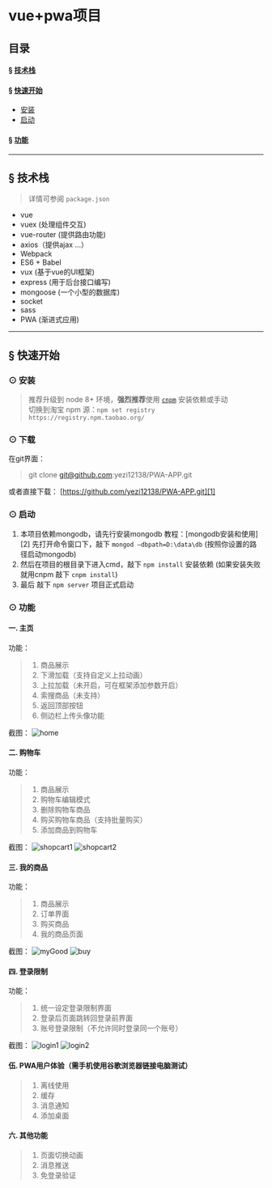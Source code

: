 # vue+pwa项目


## 目录
#### &sect; [技术栈](#features)
#### &sect; [快速开始](#getting-started)
  * [安装](#installation)
  * [启动](#start)

#### &sect; [功能](#feature)

****

## <a name="features">&sect; 技术栈</a>
> 详情可参阅 `package.json`

* vue
* vuex (处理组件交互)
* vue-router (提供路由功能)
* axios（提供ajax ...）
* Webpack
* ES6 + Babel
* vux (基于vue的UI框架)
* express (用于后台接口编写)
* mongoose (一个小型的数据库)
* socket
* sass
* PWA (渐进式应用)

***

## <a name="getting-started">&sect; 快速开始</a>


### <a name="installation">⊙ 安装</a>
> 推荐升级到 node 8+ 环境，**强烈推荐**使用 [`cnpm`](https://github.com/cnpm/cnpm) 安装依赖或手动   
> 切换到淘宝 npm 源：`npm set registry https://registry.npm.taobao.org/`  

### ⊙ 下载
在git界面：
> git clone git@github.com:yezi12138/PWA-APP.git

或者直接下载： [https://github.com/yezi12138/PWA-APP.git][1]

### <a name="start">⊙ 启动</a>
1. 本项目依赖mongodb，请先行安装mongodb 教程：[mongodb安装和使用][2]
先打开命令窗口下，敲下 `mongod –dbpath=D:\data\db`  (按照你设置的路径启动mongodb)
2. 然后在项目的根目录下进入cmd，敲下 `npm install` 安装依赖 (如果安装失败就用cnpm 敲下 `cnpm install`)
3. 最后 敲下 `npm server` 项目正式启动

### <a name="feature">⊙ 功能</a>
#### 一. 主页

功能： 
> 1. 商品展示
> 2. 下滑加载（支持自定义上拉动画）
> 3. 上拉加载（未开启，可在框架添加参数开启）
> 4. 索搜商品（未支持）
> 5. 返回顶部按钮
> 6. 侧边栏上传头像功能

截图：
![home](https://github.com/yezi12138/PWA-APP/blob/dev2/static/readmeImgs/home.gif)


#### 二. 购物车

功能： 
> 1. 商品展示
> 2. 购物车编辑模式
> 3. 删除购物车商品
> 4. 购买购物车商品（支持批量购买）
> 5. 添加商品到购物车


截图：
![shopcart1](https://github.com/yezi12138/PWA-APP/blob/dev2/static/readmeImgs/shopcart1.gif)
![shopcart2](https://github.com/yezi12138/PWA-APP/blob/dev2/static/readmeImgs/shopcart2.gif)


#### 三. 我的商品

功能： 
> 1. 商品展示
> 2. 订单界面
> 3. 购买商品
> 4. 我的商品页面


截图：
![myGood](https://github.com/yezi12138/PWA-APP/blob/dev2/static/readmeImgs/myGood.gif)
![buy](https://github.com/yezi12138/PWA-APP/blob/dev2/static/readmeImgs/buy.gif)



#### 四. 登录限制

功能： 
> 1. 统一设定登录限制界面
> 2. 登录后页面跳转回登录前界面
> 3. 账号登录限制（不允许同时登录同一个账号）


截图：
![login1](https://github.com/yezi12138/PWA-APP/blob/dev2/static/readmeImgs/login1.gif)
![login2](https://github.com/yezi12138/PWA-APP/blob/dev2/static/readmeImgs/login2.gif)


#### 伍. PWA用户体验（需手机使用谷歌浏览器链接电脑测试）


> 1. 离线使用
> 2. 缓存
> 3. 消息通知
> 4. 添加桌面

#### 六. 其他功能


> 1. 页面切换动画
> 2. 消息推送
> 3. 免登录验证


